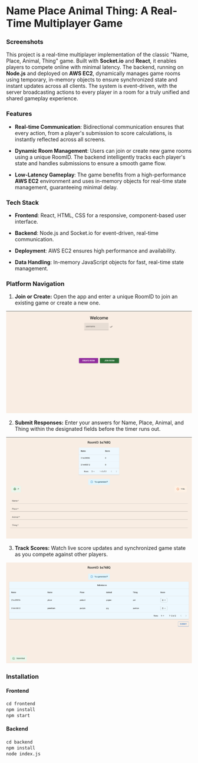 # Name Place Animal Thing: A Real-Time Multiplayer Game

### Screenshots

This project is a real-time multiplayer implementation of the classic "Name, Place, Animal, Thing" game. Built with **Socket.io** and **React**, it enables players to compete online with minimal latency. The backend, running on **Node.js** and deployed on **AWS EC2**, dynamically manages game rooms using temporary, in-memory objects to ensure synchronized state and instant updates across all clients. The system is event-driven, with the server broadcasting actions to every player in a room for a truly unified and shared gameplay experience.

### Features

* **Real-time Communication**: Bidirectional communication ensures that every action, from a player's submission to score calculations, is instantly reflected across all screens.

* **Dynamic Room Management**: Users can join or create new game rooms using a unique RoomID. The backend intelligently tracks each player's state and handles submissions to ensure a smooth game flow.

* **Low-Latency Gameplay**: The game benefits from a high-performance **AWS EC2** environment and uses in-memory objects for real-time state management, guaranteeing minimal delay.

### Tech Stack

* **Frontend**: React, HTML, CSS for a responsive, component-based user interface.

* **Backend**: Node.js and Socket.io for event-driven, real-time communication.

* **Deployment**: AWS EC2 ensures high performance and availability.

* **Data Handling**: In-memory JavaScript objects for fast, real-time state management.

### Platform Navigation

1. **Join or Create:** Open the app and enter a unique RoomID to join an existing game or create a new one.

![WELCOME](./npat_images/welcome.png)


2. **Submit Responses:** Enter your answers for Name, Place, Animal, and Thing within the designated fields before the timer runs out.

![SUBMIT](./npat_images/submit.png)

3. **Track Scores:** Watch live score updates and synchronized game state as you compete against other players.

![SCORES](./npat_images/scores.png)

### Installation

#### Frontend

```
cd frontend
npm install
npm start

```

#### Backend

```
cd backend
npm install
node index.js

```
